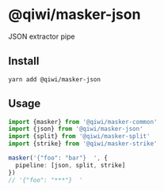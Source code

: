 # @qiwi/masker-json
JSON extractor pipe

## Install
```shell script
yarn add @qiwi/masker-json
```

## Usage
```typescript
import {masker} from '@qiwi/masker-common'
import {json} from '@qiwi/masker-json'
import {split} from '@qiwi/masker-split'
import {strike} from '@qiwi/masker-strike'

masker('{"foo": "bar"}  ', {
  pipeline: [json, split, strike]
})
// '{"foo": "***"}  '
```

